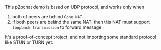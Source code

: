 This p2pchat demo is based on UDP protocol, and works only when

1) both of peers are behind `Cone NAT`.
2) if both peers are behind the same NAT, then this NAT must support `loopback transmission` to forward message.

It's a proof-of-concept project, and not importing some standard protocol like STUN or TURN yet.
